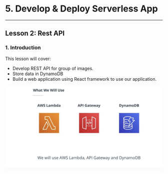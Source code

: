 # 5. Develop & Deploy Serverless App
___

## Lesson 2: Rest API 

### 1. Introduction 


This lesson will cover:

* Develop REST API for group of images.
* Store data in DynamoDB
* Build a web application using React framework to use our application.

![Topics](png/topics.png )